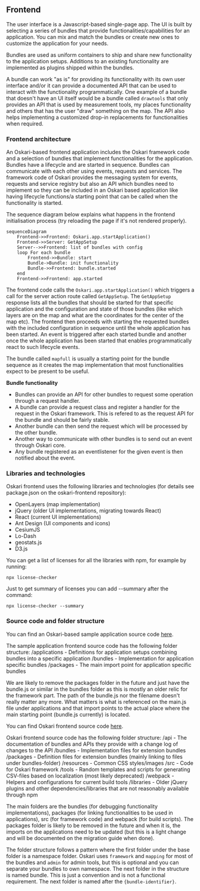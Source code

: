 ## Frontend

The user interface is a Javascript-based single-page app. The UI is built by selecting a series of bundles that provide functionalities/capabilities for an application. You can mix and match the bundles or create new ones to customize the application for your needs.

Bundles are used as uniform containers to ship and share new functionality to the application setups. Additions to an existing functionality are implemented as plugins shipped within the bundles.

A bundle can work "as is" for providing its functionality with its own user interface and/or it can provide a documented API that can be used to interact with the functionality programmatically. One example of a bundle that doesn't have an UI itself would be a bundle called `drawtools` that only provides an API that is used by measurement tools, my places functionality and others that has the user "draw" something on the map. The API also helps implementing a customized drop-in replacements for functionalities when required.

### Frontend architecture

An Oskari-based frontend application includes the Oskari framework code and a selection of bundles that implement functionalities for the application. Bundles have a lifecycle and are started in sequence. Bundles can communicate with each other using events, requests and services. The framework code of Oskari provides the messaging system for events, requests and service registry but also an API which bundles need to implement so they can be included in an Oskari based application like having lifecycle functions/a starting point that can be called when the functionality is started.

The sequence diagram below explains what happens in the frontend initialisation process (try reloading the page if it's not rendered properly).

```mermaid
sequenceDiagram
    Frontend->>Frontend: Oskari.app.startApplication()
    Frontend->>Server: GetAppSetup
    Server-->>Frontend: list of bundles with config
    loop For each bundle
        Frontend->>Bundle: start
        Bundle->Bundle: init functionality
        Bundle->>Frontend: bundle.started
    end
    Frontend->>Frontend: app.started
```

The frontend code calls the `Oskari.app.startApplication()` which triggers a call for the server action route called `GetAppSetup`. The `GetAppSetup` response lists all the bundles that should be started for that specific application and the configuration and state of those bundles (like which layers are on the map and what are the coordinates for the center of the map etc). The frontend then proceeds with starting the requested bundles with the included configuration in sequence until the whole application has been started. An event is triggered after each started bundle and another once the whole application has been started that enables programmatically react to such lifecycle events.

The bundle called `mapfull` is usually a starting point for the bundle sequence as it creates the map implementation that most functionalities expect to be present to be useful.

**Bundle functionality**

* Bundles can provide an API for other bundles to request some operation through a request handler.
* A bundle can provide a request class and register a handler for the request in the Oskari framework. This is refered to as the request API for the bundle and should be fairly stable.
* Another bundle can then send the request which will be processed by the other bundle.
* Another way to communicate with other bundles is to send out an event through Oskari core.
* Any bundle registered as an eventlistener for the given event is then notified about the event.

### Libraries and technologies

Oskari frontend uses the following libraries and technologies (for details see package.json on the oskari-frontend repository):

* OpenLayers (map implementation)
* jQuery (older UI implementations, migrating towards React)
* React (current UI implementations)
* Ant Design (UI components and icons)
* CesiumJS
* Lo-Dash
* geostats.js
* D3.js

You can get a list of licenses for all the libraries with npm, for example by running: 

    npx license-checker
    
Just to get summary of licenses you can add --summary after the command:

    npx license-checker --summary


### Source code and folder structure

You can find an Oskari-based sample application source code [here](https://github.com/oskariorg/sample-application).

The sample application frontend source code has the following folder structure:
/applications - Definitions for application setups combining bundles into a specific application
/bundles - Implementation for application specific bundles
/packages - The main import point for application specific bundles

We are likely to remove the packages folder in the future and just have the bundle.js or similar in the bundles folder as this is mostly an older relic for the framework part. The path of the bundle.js nor the filename doesn't really matter any more. What matters is what is referenced on the main.js file under applications and that import points to the actual place where the main starting point (bundle.js currently) is located.

You can find Oskari frontend source code [here](https://github.com/oskariorg/oskari-frontend).

Oskari frontend source code has the following folder structure:
/api - The documentation of bundles and APIs they provide with a change log of changes to the API
/bundles - Implementation files for extension bundles
/packages - Definition files for extension bundles (mainly linking to files under bundles-folder)
/resources - Common CSS styles/images
/src - Code for Oskari framework
/tools - Random templates and scripts for generating CSV-files based on localization (most likely deprecated)
/webpack - Helpers and configurations for current build tools
/libraries - Older jQuery plugins and other dependencies/libraries that are not reasonably available through npm

The main folders are the bundles (for debugging functionality implementations), packages (for linking functionalities to be used in applications), src (for framework code) and webpack (for build scripts). The packages folder is likely to be removed in the future and when it is, the imports on the applications need to be updated (but this is a light change and will be documented on the migration guide when done).

The folder structure follows a pattern where the first folder under the base folder is a namespace folder. Oskari uses `framework` and `mapping` for most of the bundles and `admin` for admin tools, but this is optional and you can separate your bundles to own namespace. The next folder in the structure is named bundle. This is just a convention and is not a functional requirement. The next folder is named after the `{bundle-identifier}`.
